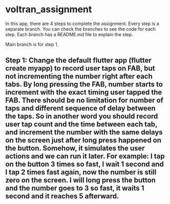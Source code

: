 # voltran_assignment

In this app, there are 4 steps to complete the assignment. Every step is a separate branch. You can check the branches to see the code for each step. Each branch has a README.md file to explain the step.

Main branch is for step 1.

## Step 1: Change the default flutter app (flutter create myapp) to record user taps on FAB, but not incrementing the number right after each tabs. By long pressing the FAB, number starts to increment with the exact timing user tapped the FAB. There should be no limitation for number of taps and different sequence of delay between the taps. So in another word you should record user tap count and the time between each tab, and increment the number with the same delays on the screen just after long press happened on the button. Somehow, it simulates the user actions and we can run it later. For example: I tap on the button 3 times so fast, I wait 1 second and I tap 2 times fast again, now the number is still zero on the screen. I will long press the button and the number goes to 3 so fast, it waits 1 second and it reaches 5 afterward.
